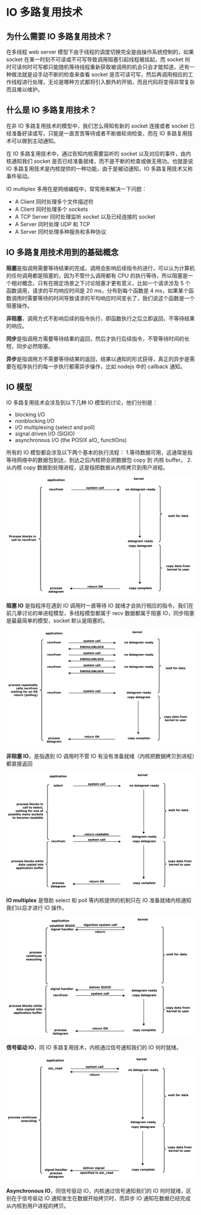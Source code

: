 # IO 多路复用技术

## 为什么需要 IO 多路复用技术？

在多线程 web server 模型下由于线程的调度切换完全是由操作系统控制的，如果 socket 在某一时刻不可读或不可写导致调用阻塞引起线程被挂起，而 socket 何时可读何时可写都只能随机等待线程重新获取被调用的机会只会才能知道，还有一种做法就是设手动不断的检查来查看 socket 是否可读可写，然后再调用相应的工作线程进行处理，无论是哪种方式都将引入额外的开销，而且代码将变得非常复杂而且难以维护。

## 什么是 IO 多路复用技术？

在非 IO 多路复用技术的模型中，我们怎么得知有新的 socket 连接或者 socket 已经准备好读或写，只能是一直苦苦等待或者不断做轮询检查，而在 IO 多路复用技术可以做到主动通知。

在 IO 多路复用技术中，通过告知内核需要监听的 socket 以及对应的事件，由内核通知我们 socket 是否已经准备就绪，而不是不断的检查或做无用功。也就是说 IO 多路复用技术是内核提供的一种功能，由于是被动通知，IO 多路复用技术又称事件驱动。

IO multiplex 多用在是网络编程中，常常用来解决一下问题：
- A Client 同时处理多个文件描述符
- A Client 同时处理多个 sockets
- A TCP Server 同时处理监听 socket 以及已经连接的 socket
- A Server 同时处理 UDP 和 TCP
- A Server 同时处理多种服务和多种协议

## IO 多路复用技术用到的基础概念

**阻塞**是指调用需要等待结果的完成，调用会影响后续指令的进行，可以认为计算机的任何调用都是阻塞的，因为不管什么调用都有 CPU 的执行等待，所以阻塞是一个相对概念，只有在限定场景之下讨论阻塞才更有意义，比如一个请求涉及 5 个函数调用，请求的平均响应时间是 20 ms，分布到每个函数是 4 ms，如果某个函数调用时需要等待的时间导致请求的平均响应时间变长了，我们说这个函数是一个阻塞操作。

**非阻塞**，调用方式不影响后续的指令执行，即函数执行之后立即返回，不等待结果的响应。

**同步**是指调用方需要等待结果的返回，然后才执行后续指令，不管等待时间的长短，同步必然阻塞。

**异步**是指调用方不需要等待结果的返回，结果以通知的形式获得，真正的异步是需要在程序执行的每一步执行都需异步操作，比如 nodejs 中的 callback 通知。


## IO 模型

IO 多路复用技术会涉及到以下几种 IO 模型的讨论，他们分别是：

- blocking I/O
- nonblocking I/O
- I/O multiplexing (select and poll)
- signal driven I/O (SIGIO)
- asynchronous I/O (the POSIX aIO_ functIOns)

所有的 IO 模型都会涉及以下两个基本的执行流程：
1.等待数据可用，这通常是指等待网络中的数据包到达，到达之后内核把会把数据包 copy 到 内核 buffer。
2.从内核 copy 数据到处理进程，这是指把数据从内核拷贝到用户进程。

![](imgs/block-io-model.png)

**阻塞 IO** 是指程序在遇到 IO 调用时一直等待 IO 就绪才会执行相应的指令，我们在前几章讨论的单进程模型，多线程模型都属于 recv 数据都属于阻塞 IO，同步阻塞是最最简单的模型，socket 默认是阻塞的。

![](imgs/noblock-io-model.png)

**非阻塞 IO**，是指遇到 IO 调用时不管 IO 有没有准备就绪（内核把数据拷贝到进程）都直接返回

![](imgs/io-multiplex-model.png)

**IO multiplex** 是借助 select 和 poll 等内核提供的机制只在 IO 准备就绪内核通知我们以后才进行 IO 操作。

![](imgs/signal-io-model.png)

**信号驱动 IO**，同 IO 多路复用技术，内核通过信号通知我们的 IO 何时就绪。

![](imgs/asynchronous-io-model.png)

**Asynchronous IO**，同信号驱动 IO，内核通过信号通知我们的 IO 何时就绪，区别在于信号驱动 IO 通知发生在数据开始拷贝时，而异步 IO 通知在数据已经完成从内核到用户进程的拷贝。